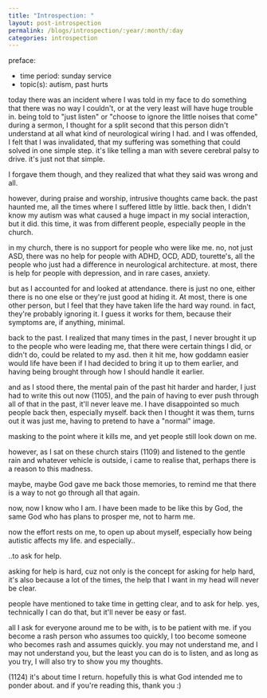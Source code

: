 ```yaml
---
title: "Introspection: "
layout: post-introspection
permalink: /blogs/introspection/:year/:month/:day
categories: introspection
---
```


<!--

<span class='disable-selection' ondblclick="this.innerHTML=''">&lt;<b>REDACTED</b>&gt;</span>

-->

preface:
* time period: sunday service
* topic(s): autism, past hurts

today there was an incident where I was told in my face to do something that there was no way I couldn't, or at the very least will have huge trouble in. being told to "just listen" or "choose to ignore the little noises that come" during a sermon, I thought for a split second that this person didn't understand at all what kind of neurological wiring I had. and I was offended, I felt that I was invalidated, that my suffering was something that could solved in one simple step. it's like telling a man with severe cerebral palsy to drive. it's just not that simple.

I forgave them though, and they realized that what they said was wrong and all.

however, during praise and worship, intrusive thoughts came back. the past haunted me, all the times where I suffered little by little. back then, I didn't know my autism was what caused a huge impact in my social interaction, but it did. this time, it was from different people, especially people in the church. 

in my church, there is no support for people who were like me. no, not just ASD, there was no help for people with ADHD, OCD, ADD, tourette's, all the people who just had a difference in neurological architecture. at most, there is help for people with depression, and in rare cases, anxiety.

but as I accounted for and looked at attendance. there is just no one, either there is no one else or they're just good at hiding it. At most, there is one other person, but I feel that they have taken life the hard way round. in fact, they're probably ignoring it. I guess it works for them, because their symptoms are, if anything, minimal.

back to the past. I realized that many times in the past, I never brought it up to the people who were leading me, that there were certain things I did, or didn't do, could be related to my asd. then it hit me, how goddamn easier would life have been if I had decided to bring it up to them earlier, and having being brought through how I should handle it earlier. 

and as I stood there, the mental pain of the past hit harder and harder, I just had to write this out now (1105), and the pain of having to ever push through all of that in the past, it'll never leave me. I have disappointed so much people back then, especially myself. back then I thought it was them, turns out it was just me, having to pretend to have a "normal" image.

masking to the point where it kills me, and yet people still look down on me.

however, as I sat on these church stairs (1109) and listened to the gentle rain and whatever vehicle is outside, i came to realise that, perhaps there is a reason to this madness.

maybe, maybe God gave me back those memories, to remind me that there is a way to not go through all that again. 

now, now I know who I am. I have been made to be like this by God, the same God who has plans to prosper me, not to harm me.

now the effort rests on me, to open up about myself, especially how being autistic affects my life. and especially..

..to ask for help. 

asking for help is hard, cuz not only is the concept for asking for help hard, it's also because a lot of the times, the help that I want in my head will never be clear. 

people have mentioned to take time in getting clear, and to ask for help. yes, technically I can do that, but it'll never be easy or fast. 

all I ask for everyone around me to be with, is to be patient with me. if you become a rash person who assumes too quickly, I too become someone who becomes rash and assumes quickly. you may not understand me, and I may not understand you, but the least you can do is to listen, and as long as you try, I will also try to show you my thoughts.

(1124) it's about time I return. hopefully this is what God intended me to ponder about. and if you're reading this, thank you :)
